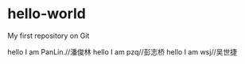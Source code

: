 # hello-world
My first repository on Git

hello I am PanLin.//潘俊林
hello I am pzq//彭志桥
hello I am wsj//吴世捷
